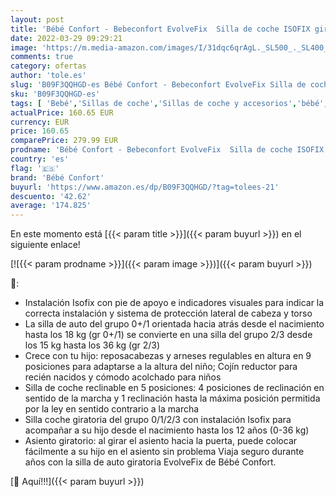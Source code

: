 ```yaml
---
layout: post
title: 'Bébé Confort - Bebeconfort EvolveFix  Silla de coche ISOFIX giratoria 360  0-36 kg  Grupo 0/1/2/3 desde el nacimiento hasta los 12 años  Reclinable y evolutiva  Night Black  negro '
date: 2022-03-29 09:29:21
image: 'https://m.media-amazon.com/images/I/31dqc6qrAgL._SL500_._SL400_.jpg'
comments: true
category: ofertas
author: 'tole.es'
slug: 'B09F3QQHGD-es Bébé Confort - Bebeconfort EvolveFix Silla de coche ISOFIX...'
sku: 'B09F3QQHGD-es'
tags: [ 'Bebé','Sillas de coche','Sillas de coche y accesorios','bébé','bébé confort','coche','confort','de','isofix','silla', ]
actualPrice: 160.65 EUR
currency: EUR
price: 160.65
comparePrice: 279.99 EUR
prodname: 'Bébé Confort - Bebeconfort EvolveFix  Silla de coche ISOFIX giratoria 360  0-36 kg  Grupo 0/1/2/3 desde el nacimiento hasta los 12 años  Reclinable y evolutiva  Night Black  negro '
country: 'es'
flag: '🇪🇸'
brand: 'Bébé Confort'
buyurl: 'https://www.amazon.es/dp/B09F3QQHGD/?tag=tolees-21'
descuento: '42.62'
average: '174.825'
---
```


En este momento está [{{< param title >}}]({{< param buyurl >}}) en el siguiente enlace!

[![{{< param prodname >}}]({{< param image >}})]({{< param buyurl >}})

🔎:

- Instalación Isofix con pie de apoyo e indicadores visuales para indicar la correcta instalación y sistema de protección lateral de cabeza y torso
- La silla de auto del grupo 0+/1 orientada hacia atrás desde el nacimiento hasta los 18 kg (gr 0+/1) se convierte en una silla del grupo 2/3 desde los 15 kg hasta los 36 kg (gr 2/3)
- Crece con tu hijo: reposacabezas y arneses regulables en altura en 9 posiciones para adaptarse a la altura del niño; Cojín reductor para recién nacidos y cómodo acolchado para niños
- Silla de coche reclinable en 5 posiciones: 4 posiciones de reclinación en sentido de la marcha y 1 reclinación hasta la máxima posición permitida por la ley en sentido contrario a la marcha
- Silla coche giratoria del grupo 0/1/2/3 con instalación Isofix para acompañar a su hijo desde el nacimiento hasta los 12 años (0-36 kg)
- Asiento giratorio: al girar el asiento hacia la puerta, puede colocar fácilmente a su hijo en el asiento sin problema Viaja seguro durante años con la silla de auto giratoria EvolveFix de Bébé Confort.

[🛒 Aquí!!!]({{< param buyurl >}})
